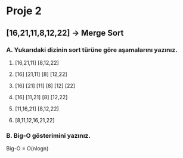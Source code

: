 # Proje 2
## [16,21,11,8,12,22] -> Merge Sort

### A. Yukarıdaki dizinin sort türüne göre aşamalarını yazınız.

1. [16,21,11]  [8,12,22]

2. [16] [21,11]  [8] [12,22]

3. [16] [21] [11]  [8] [12] [22]

4. [16] [11,21]  [8] [12,22]

5. [11,16,21]  [8,12,22]

6. [8,11,12,16,21,22]

### B. Big-O gösterimini yazınız.

Big-O = O(nlogn)
